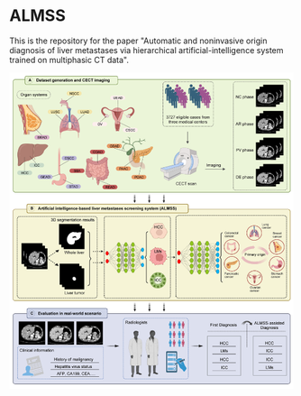# ALMSS
This is the repository for the paper "Automatic and noninvasive origin diagnosis of liver metastases via hierarchical artificial-intelligence system trained on multiphasic CT data".

![Alt text](/pic/ALMSS.png)
